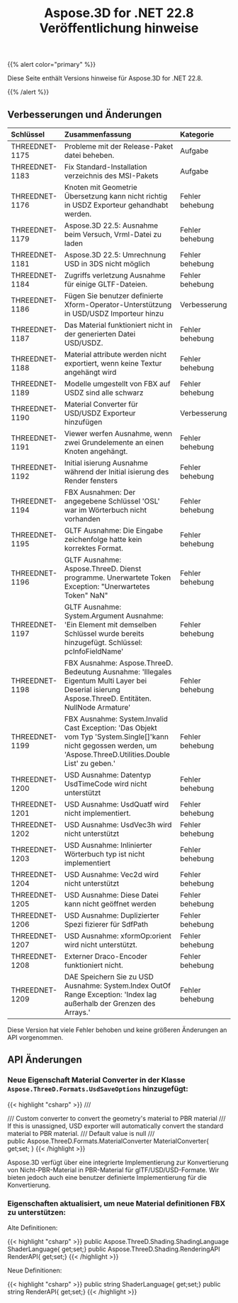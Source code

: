 ﻿---
title: Aspose.3D for .NET 22.8 Veröffentlichung hinweise
type: docs
weight: 5
url: /de/net/aspose-3d-for-net-22-8-release-notes/
description: Die Release Notes von Aspose.3D for .NET 22.8.
---
{{% alert color="primary" %}}

Diese Seite enthält Versions hinweise für Aspose.3D for .NET 22.8.

{{% /alert %}}
## **Verbesserungen und Änderungen**

|**Schlüssel**|**Zusammenfassung**|**Kategorie**|
|:- |:- |:- |
|THREEDNET-1175 |Probleme mit der Release-Paket datei beheben.|Aufgabe|
|THREEDNET-1183 |Fix Standard-Installation verzeichnis des MSI-Pakets|Aufgabe|
|THREEDNET-1176 |Knoten mit Geometrie Übersetzung kann nicht richtig in USDZ Exporteur gehandhabt werden.|Fehler behebung|
|THREEDNET-1179 |Aspose.3D 22.5: Ausnahme beim Versuch, Vrml-Datei zu laden|Fehler behebung|
|THREEDNET-1181 |Aspose.3D 22.5: Umrechnung USD in 3DS nicht möglich|Fehler behebung|
|THREEDNET-1184 |Zugriffs verletzung Ausnahme für einige GLTF-Dateien.|Fehler behebung|
|THREEDNET-1186 |Fügen Sie benutzer definierte Xform-Operator-Unterstützung in USD/USDZ Importeur hinzu|Verbesserung|
|THREEDNET-1187 |Das Material funktioniert nicht in der generierten Datei USD/USDZ.|Fehler behebung|
|THREEDNET-1188 |Material attribute werden nicht exportiert, wenn keine Textur angehängt wird|Fehler behebung|
|THREEDNET-1189 |Modelle umgestellt von FBX auf USDZ sind alle schwarz|Fehler behebung|
|THREEDNET-1190 |Material Converter für USD/USDZ Exporteur hinzufügen|Verbesserung|
|THREEDNET-1191 |Viewer werfen Ausnahme, wenn zwei Grundelemente an einen Knoten angehängt.|Fehler behebung|
|THREEDNET-1192 |Initial isierung Ausnahme während der Initial isierung des Render fensters|Fehler behebung|
|THREEDNET-1194 |FBX Ausnahmen: Der angegebene Schlüssel 'OSL' war im Wörterbuch nicht vorhanden|Fehler behebung|
|THREEDNET-1195 |GLTF Ausnahme: Die Eingabe zeichenfolge hatte kein korrektes Format.|Fehler behebung|
|THREEDNET-1196 |GLTF Ausnahme: Aspose.ThreeD. Dienst programme. Unerwartete Token Exception: "Unerwartetes Token" NaN"|Fehler behebung|
|THREEDNET-1197 |GLTF Ausnahme: System.Argument Ausnahme: 'Ein Element mit demselben Schlüssel wurde bereits hinzugefügt. Schlüssel: pcInfoFieldName'|Fehler behebung|
|THREEDNET-1198 |FBX Ausnahme: Aspose.ThreeD. Bedeutung Ausnahme: 'Illegales Eigentum Multi Layer bei Deserial isierung Aspose.ThreeD. Entitäten. NullNode Armature'|Fehler behebung|
|THREEDNET-1199 |FBX Ausnahme: System.Invalid Cast Exception: 'Das Objekt vom Typ 'System.Single[]'kann nicht gegossen werden, um 'Aspose.ThreeD.Utilities.Double List' zu geben.'|Fehler behebung|
|THREEDNET-1200 |USD Ausnahme: Datentyp UsdTimeCode wird nicht unterstützt|Fehler behebung|
|THREEDNET-1201 |USD Ausnahme: UsdQuatf wird nicht implementiert.|Fehler behebung|
|THREEDNET-1202 |USD Ausnahme: UsdVec3h wird nicht unterstützt|Fehler behebung|
|THREEDNET-1203 |USD Ausnahme: Inlinierter Wörterbuch typ ist nicht implementiert|Fehler behebung|
|THREEDNET-1204 |USD Ausnahme: Vec2d wird nicht unterstützt|Fehler behebung|
|THREEDNET-1205 |USD Ausnahme: Diese Datei kann nicht geöffnet werden|Fehler behebung|
|THREEDNET-1206 |USD Ausnahme: Duplizierter Spezi fizierer für SdfPath|Fehler behebung|
|THREEDNET-1207 |USD Ausnahme: xformOp:orient wird nicht unterstützt.|Fehler behebung|
|THREEDNET-1208 |Externer Draco-Encoder funktioniert nicht.|Fehler behebung|
|THREEDNET-1209 |DAE Speichern Sie zu USD Ausnahme: System.Index OutOf Range Exception: 'Index lag außerhalb der Grenzen des Arrays.'|Fehler behebung|


Diese Version hat viele Fehler behoben und keine größeren Änderungen an API vorgenommen.

## API Änderungen ##


### Neue Eigenschaft Material Converter in der Klasse `Aspose.ThreeD.Formats.UsdSaveOptions` hinzugefügt:

{{< highlight "csharp" >}}
        /// <summary>
        /// Custom converter to convert the geometry's material to PBR material
        /// If this is unassigned, USD exporter will automatically convert the standard material to PBR material.
        /// Default value is null
        /// </summary>
        public Aspose.ThreeD.Formats.MaterialConverter MaterialConverter{ get;set; }
{{< /highlight >}}



Aspose.3D verfügt über eine integrierte Implementierung zur Konvertierung von Nicht-PBR-Material in PBR-Material für glTF/USD/USD-Formate. Wir bieten jedoch auch eine benutzer definierte Implementierung für die Konvertierung.



### Eigenschaften aktualisiert, um neue Material definitionen FBX zu unterstützen:

Alte Definitionen:

{{< highlight "csharp" >}}
        public Aspose.ThreeD.Shading.ShadingLanguage ShaderLanguage{ get;set;}
        public Aspose.ThreeD.Shading.RenderingAPI RenderAPI{ get;set;}
{{< /highlight >}}

Neue Definitionen:

{{< highlight "csharp" >}}
        public string ShaderLanguage{ get;set;}
        public string RenderAPI{ get;set;}
{{< /highlight >}}
		
		




